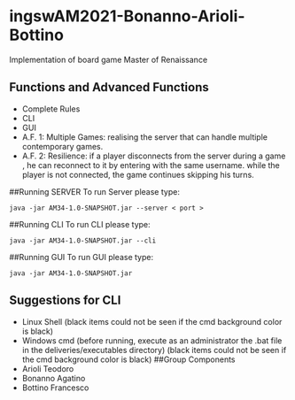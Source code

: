 # ingswAM2021-Bonanno-Arioli-Bottino

Implementation of board game Master of Renaissance
## Functions and Advanced Functions
- Complete Rules
- CLI 
- GUI
- A.F. 1: Multiple Games: realising the server that can handle multiple contemporary games.
- A.F. 2: Resilience: if a player disconnects from the server during a game 
  , he can reconnect to it by entering with the same username.
  while the player is not connected, the game continues skipping his turns.

##Running SERVER
To run Server please type:

``java -jar AM34-1.0-SNAPSHOT.jar --server < port >``

##Running CLI
To run CLI please type:

``java -jar AM34-1.0-SNAPSHOT.jar --cli`` 

##Running GUI
To run GUI please type: 

``java -jar AM34-1.0-SNAPSHOT.jar``

## Suggestions for CLI
- Linux Shell (black items could not be seen if the cmd background color is black)
- Windows cmd (before running, execute as an administrator the .bat file in the deliveries/executables directory) (black items could not be seen if the cmd background color is black)
##Group Components
- Arioli Teodoro
- Bonanno Agatino
- Bottino Francesco